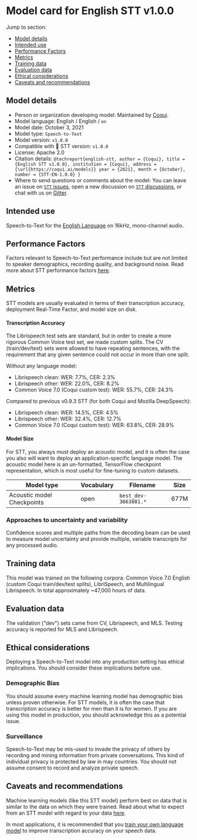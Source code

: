# Model card for English STT v1.0.0

Jump to section:

- [Model details](#model-details)
- [Intended use](#intended-use)
- [Performance Factors](#performance-factors)
- [Metrics](#metrics)
- [Training data](#training-data)
- [Evaluation data](#evaluation-data)
- [Ethical considerations](#ethical-considerations)
- [Caveats and recommendations](#caveats-and-recommendations)

## Model details

- Person or organization developing model: Maintained by [Coqui](https://coqui.ai/).
- Model language: English / English / `en`
- Model date: October 3, 2021
- Model type: `Speech-to-Text`
- Model version: `v1.0.0`
- Compatible with 🐸 STT version: `v1.0.0`
- License: Apache 2.0
- Citation details: `@techreport{english-stt, author = {Coqui}, title = {English STT v1.0.0}, institution = {Coqui}, address = {\url{https://coqui.ai/models}} year = {2021}, month = {October}, number = {STT-EN-1.0.0} }`
- Where to send questions or comments about the model: You can leave an issue on [`STT` issues](https://github.com/coqui-ai/STT/issues), open a new discussion on [`STT` discussions](https://github.com/coqui-ai/STT/discussions), or chat with us on [Gitter](https://gitter.im/coqui-ai/).

## Intended use

Speech-to-Text for the [English Language](https://en.wikipedia.org/wiki/English_language) on 16kHz, mono-channel audio.

## Performance Factors

Factors relevant to Speech-to-Text performance include but are not limited to speaker demographics, recording quality, and background noise. Read more about STT performance factors [here](https://stt.readthedocs.io/en/latest/DEPLOYMENT.html#how-will-a-model-perform-on-my-data).

## Metrics

STT models are usually evaluated in terms of their transcription accuracy, deployment Real-Time Factor, and model size on disk.

#### Transcription Accuracy

The Librispeech test sets are standard, but in order to create a more rigorous Common Voice test set, we made custom splits. The CV {train/dev/test} sets were allowed to have repeating sentences, with the requirement that any given sentence could not occur in more than one split.

Without any language model:

- Librispeech clean: WER: 7.7\%, CER: 2.3\%
- Librispeech other: WER: 22.0\%, CER: 8.2\%
- Common Voice 7.0 (Coqui custom test): WER: 55.7\%, CER: 24.3\%

Compared to previous v0.9.3 STT (for both Coqui and Mozilla DeepSpeech):

- Librispeech clean: WER: 14.5\%, CER: 4.5\%
- Librispeech other: WER: 32.4\%, CER: 12.7\%
- Common Voice 7.0 (Coqui custom test): WER: 63.8\%, CER: 28.9\%

#### Model Size

For STT, you always must deploy an acoustic model, and it is often the case you also will want to deploy an application-specific language model. The acoustic model here is an un-formatted, TensorFlow checkpoint representation, which is most useful for fine-tuning to custom datasets.

|Model type|Vocabulary|Filename|Size|
----------------|-----|----------------|-----|
|Acoustic model Checkpoints | open | `best_dev-3663881.*` | 677M|

### Approaches to uncertainty and variability

Confidence scores and multiple paths from the decoding beam can be used to measure model uncertainty and provide multiple, variable transcripts for any processed audio.

## Training data

This model was trained on the following corpora: Common Voice 7.0 English (custom Coqui train/dev/test splits), LibriSpeech, and Multilingual Librispeech. In total approximately ~47,000 hours of data.

## Evaluation data

The validation ("dev") sets came from CV, Librispeech, and MLS. Testing accuracy is reported for MLS and Librispeech.

## Ethical considerations

Deploying a Speech-to-Text model into any production setting has ethical implications. You should consider these implications before use.

### Demographic Bias

You should assume every machine learning model has demographic bias unless proven otherwise. For STT models, it is often the case that transcription accuracy is better for men than it is for women. If you are using this model in production, you should acknowledge this as a potential issue.

### Surveillance

Speech-to-Text may be mis-used to invade the privacy of others by recording and mining information from private conversations. This kind of individual privacy is protected by law in may countries. You should not assume consent to record and analyze private speech.

## Caveats and recommendations

Machine learning models (like this STT model) perform best on data that is similar to the data on which they were trained. Read about what to expect from an STT model with regard to your data [here](https://stt.readthedocs.io/en/latest/DEPLOYMENT.html#how-will-a-model-perform-on-my-data). 

In most applications, it is recommended that you [train your own language model](https://stt.readthedocs.io/en/latest/LANGUAGE_MODEL.html) to improve transcription accuracy on your speech data.
